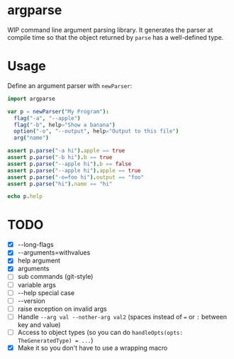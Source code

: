 # argparse

WIP command line argument parsing library.  It generates the parser at compile time so that the object returned by `parse` has a well-defined type.

# Usage

Define an argument parser with `newParser`:

```nim
import argparse

var p = newParser("My Program"):
  flag("-a", "--apple")
  flag("-b", help="Show a banana")
  option("-o", "--output", help="Output to this file")
  arg("name")

assert p.parse("-a hi").apple == true
assert p.parse("-b hi").b == true
assert p.parse("--apple hi").b == false
assert p.parse("--apple hi").apple == true
assert p.parse("-o=foo hi").output == "foo"
assert p.parse("hi").name == "hi"

echo p.help
```


# TODO

- [X] --long-flags
- [X] --arguments=withvalues
- [X] help argument
- [X] arguments
- [ ] sub commands (git-style)
- [ ] variable args
- [ ] --help special case
- [ ] --version
- [ ] raise exception on invalid args
- [ ] Handle `--arg val --nother-arg val2` (spaces instead of `=` or `:` between key and value)
- [ ] Access to object types (so you can do `handleOpts(opts: TheGeneratedType) = ...`)
- [X] Make it so you don't have to use a wrapping macro
